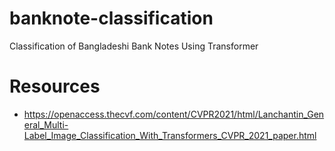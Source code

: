 # banknote-classification
Classification of Bangladeshi Bank Notes Using Transformer

# Resources
* https://openaccess.thecvf.com/content/CVPR2021/html/Lanchantin_General_Multi-Label_Image_Classification_With_Transformers_CVPR_2021_paper.html
